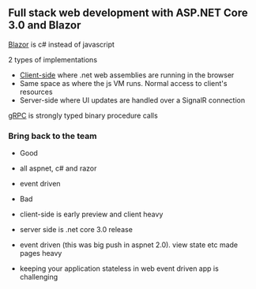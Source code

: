 ## Full stack web development with ASP.NET Core 3.0 and Blazor ##

[Blazor](https://docs.microsoft.com/en-us/aspnet/core/blazor/?view=aspnetcore-3.0 "Blazor") is c# instead of javascript


2 types of implementations

- [Client-side](https://docs.microsoft.com/en-us/aspnet/core/blazor/?view=aspnetcore-3.0#blazor-client-side) where .net web assemblies are running in the browser
 - Same space as where the js VM runs. Normal access to client's resources
- Server-side where UI updates are handled over a SignalR connection


[gRPC](https://docs.microsoft.com/en-us/aspnet/core/grpc/?view=aspnetcore-3.0 "gRPC") is strongly typed binary procedure calls


### Bring back to the team ###

- Good
 - all aspnet, c# and razor
 - event driven
 
- Bad
 - client-side is early preview and client heavy
 - server side is .net core 3.0 release
 - event driven (this was big push in aspnet 2.0). view state etc made pages heavy
 - keeping your application stateless in web event driven app is challenging